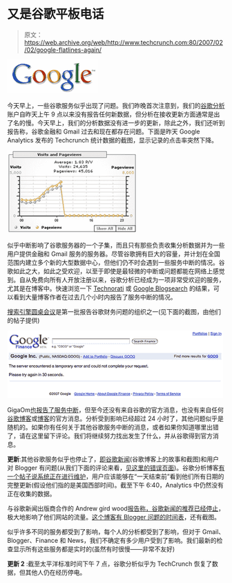 # 又是谷歌平板电话

> 原文：<https://web.archive.org/web/http://www.techcrunch.com:80/2007/02/02/google-flatlines-again/>

![](img/8cd4dad33d5c3951041ab78c49ca485c.png)

今天早上，一些谷歌服务似乎出现了问题。我们昨晚首次注意到，我们的[谷歌分析](https://web.archive.org/web/20220816073311/http://google.com/analytics)账户自昨天上午 9 点以来没有报告任何新数据，但分析在接收更新方面通常是出了名的慢。今天早上，我们的分析数据没有进一步的更新，除此之外，我们还听到报告称，谷歌金融和 Gmail 过去和现在都存在问题。下面是昨天 Google Analytics 发布的 Techcrunch 统计数据的截图，显示记录的点击率突然下降。

![tcgooganalytics.jpg](img/bb0196ad0cf06dd78aa3c00b56cf91c5.png)

似乎中断影响了谷歌服务器的一个子集，而且只有那些负责收集分析数据并为一些用户提供金融和 Gmail 服务的服务器。尽管谷歌拥有巨大的容量，并计划在全国范围内建立多个新的大型数据中心，但他们仍不时会遇到一些服务中断的情况。谷歌如此之大，如此之受欢迎，以至于即使是最轻微的中断或问题都能在网络上感觉到。自从免费向所有人开放注册以来，谷歌分析已经成为一项非常受欢迎的服务，尤其是在博客中。快速浏览一下 [Technorati](https://web.archive.org/web/20220816073311/http://technorati.com/search/google+analytics) 或 [Google Blogsearch](https://web.archive.org/web/20220816073311/http://blogsearch.google.com/blogsearch?hl=en&q=google%20analytics&ie=UTF-8&scoring=d) 的结果，可以看到大量博客作者在过去几个小时内报告了服务中断的情况。

[搜索引擎圆桌会议](https://web.archive.org/web/20220816073311/http://www.seroundtable.com/archives/007381.html)是第一批报告谷歌财务问题的组织之一(见下面的截图，由他们的帖子提供)

![googlefinancedown.jpg](img/387be09e14d8de3dfaeec1cfe776da42.png)

GigaOm[也报告了服务中断](https://web.archive.org/web/20220816073311/http://gigaom.com/2007/02/02/random-outages-hitting-google/)，但至今还没有来自谷歌的官方消息，也没有来自任何[谷歌博客](https://web.archive.org/web/20220816073311/http://googleblog.blogspot.com/)或[博客](https://web.archive.org/web/20220816073311/http://www.mattcutts.com/blog)的官方消息。分析受到影响已经超过 24 小时了，其他问题似乎是随机的。如果你有任何关于其他谷歌服务中断的消息，或者如果你知道哪里出错了，请在这里留下评论。我们将继续努力找出发生了什么，并从谷歌得到官方消息。

**更新**:其他谷歌服务似乎也停止了，[即谷歌新闻](https://web.archive.org/web/20220816073311/http://blog.outer-court.com/archive/2007-02-01-n22.html)(谷歌博客上的故事和截图)和用户对 Blogger 有问题(从我们下面的评论来看，[见这里的错误页面](https://web.archive.org/web/20220816073311/http://img396.imageshack.us/img396/2876/bloggered5.gif))。谷歌分析博客[有一个帖子说系统正在进行维护](https://web.archive.org/web/20220816073311/http://analytics.blogspot.com/)，用户应该能够在“一天结束前”看到他们所有日期的完整更新(假设他们指的是美国西部时间)。截至下午 6:40，Analytics 中仍然没有正在收集的数据。

与谷歌新闻出版商合作的 Andrew gird wood[报告称，谷歌新闻的推荐已经停止](https://web.archive.org/web/20220816073311/http://blog.arhg.net/2007/02/arhg-google-news.html)，极大地影响了他们网站的流量。[这个博客有 Blogger 问题的时间表](https://web.archive.org/web/20220816073311/http://oakleafblog.blogspot.com/2007/02/googles-blogger-bx-vjhbsj-meltdown.html)，还有截图。

似乎许多不同的服务都受到了影响，每个人的分析都受到了影响，但对于 Gmail、Blogger、Finance 和 News，我们不确定有多少用户受到了影响。我们最新的检查显示所有这些服务都是实时的(虽然有时很慢——非常不友好)

**更新 2** :截至太平洋标准时间下午 7 点，谷歌分析似乎为 TechCrunch 恢复了数据，但其他人仍在经历停电。